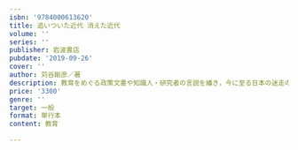 ```yaml
---
isbn: '9784000613620'
title: 追いついた近代 消えた近代
volume: ''
series: ''
publisher: 岩波書店
pubdate: '2019-09-26'
cover: ''
author: 苅谷剛彦／著
description: 教育をめぐる政策文書や知識人・研究者の言説を繙き，今に至る日本の迷走の原点を抉り出す意欲作．
price: '3300'
genre: ''
target: 一般
format: 単行本
content: 教育

---
```

